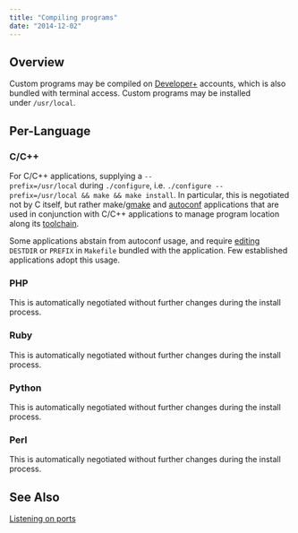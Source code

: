 ```yaml
---
title: "Compiling programs"
date: "2014-12-02"
---
```


## Overview

Custom programs may be compiled on [Developer+](https://kb.apnscp.com/terminal/is-terminal-access-available/) accounts, which is also bundled with terminal access. Custom programs may be installed under `/usr/local`.

## Per-Language

### C/C++

For C/C++ applications, supplying a `--prefix=/usr/local` during `./configure`, i.e. `./configure --prefix=/usr/local && make && make install`. In particular, this is negotiated not by C itself, but rather make/[gmake](http://www.gnu.org/software/make/) and [autoconf](https://www.gnu.org/software/autoconf/) applications that are used in conjunction with C/C++ applications to manage program location along its [toolchain](http://en.wikipedia.org/wiki/GNU_toolchain).

Some applications abstain from autoconf usage, and require [editing](https://www.freebsd.org/doc/en/books/porters-handbook/porting-prefix.html) `DESTDIR` or `PREFIX` in `Makefile` bundled with the application. Few established applications adopt this usage.

### PHP

This is automatically negotiated without further changes during the install process.

### Ruby

This is automatically negotiated without further changes during the install process.

### Python

This is automatically negotiated without further changes during the install process.

### Perl

This is automatically negotiated without further changes during the install process.

## See Also

[Listening on ports](https://kb.apnscp.com/terminal/listening-ports/)
